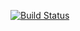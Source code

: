 [![Build Status](https://travis-ci.org/leshy/seriesFetch.png?branch=master)](https://travis-ci.org/leshy/seriesFetch)
